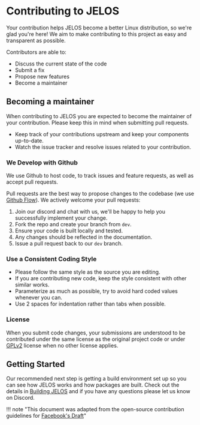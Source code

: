 <!---
icon: material/developer-board
--->

# Contributing to JELOS

Your contribution helps JELOS become a better Linux distribution, so we're glad you're here! We aim to make contributing to this project as easy and transparent as possible.  

Contributors are able to:

- Discuss the current state of the code
- Submit a fix
- Propose new features
- Become a maintainer

## Becoming a maintainer

When contributing to JELOS you are expected to become the maintainer of your contribution.  Please keep this in mind when submitting pull requests.

- Keep track of your contributions upstream and keep your components up-to-date.
- Watch the issue tracker and resolve issues related to your contribution.

### We Develop with Github

We use Github to host code, to track issues and feature requests, as well as accept pull requests.

Pull requests are the best way to propose changes to the codebase (we use [Github Flow](https://guides.github.com/introduction/flow/index.html)). We actively welcome your pull requests:

1. Join our discord and chat with us, we'll be happy to help you successfully implement your change.
2. Fork the repo and create your branch from `dev`.
3. Ensure your code is built locally and tested.
4. Any changes should be reflected in the documentation.
5. Issue a pull request back to our `dev` branch.

### Use a Consistent Coding Style

- Please follow the same style as the source you are editing.
- If you are contributing new code, keep the style consistent with other similar works.
- Parameterize as much as possible, try to avoid hard coded values whenever you can.
- Use 2 spaces for indentation rather than tabs when possible.

### License

When you submit code changes, your submissions are understood to be contributed under the same license as the original project code or under [GPLv2](https://choosealicense.com/licenses/gpl-2.0/) license when no other license applies.

## Getting Started

Our recommended next step is getting a build environment set up so you can see how JELOS works and how packages are built.  Check out the details in [Building JELOS](build.md) and if you have any questions please let us know on Discord.


!!! note "This document was adapted from the open-source contribution guidelines for [Facebook's Draft](https://github.com/facebook/draft-js/blob/a9316a723f9e918afde44dea68b5f9f39b7d9b00/CONTRIBUTING.md)"
